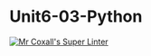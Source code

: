 # Unit6-03-Python
[![Mr Coxall's Super Linter](https://github.com/ICS3U-C-Programming-TonyG/Unit6-03-Python/workflows/Mr%20Coxall's%20Super%20Linter/badge.svg)](https://github.com/ICS3U-C-Programming-TonyG/Unit6-03-Python/actions/)
